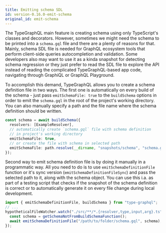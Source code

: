 ```yaml
---
title: Emitting schema SDL
id: version-0.16.0-emit-schema
original_id: emit-schema
---
```


The TypeGraphQL main feature is creating schema using only TypeScript's classes and decorators. However, sometimes we might need the schema to be printed into a `schema.gql` file and there are a plenty of reasons for that. Mainly, schema SDL file is needed for GraphQL ecosystem tools that perform client-side queries autocompletion and validation. Some developers also may want to use it as a kinda snapshot for detecting schema regression or they just prefer to read the SDL file to explore the API instead of reading the complicated TypeGraphQL-based app code, navigating through GraphiQL or GraphQL Playground.

To accomplish this demand, TypeGraphQL allows you to create a schema definition file in two ways. The first one is automatically on every build of the schema - just pass `emitSchemaFile: true` to the `buildSchema` options in order to emit the `schema.gql` in the root of the project's working directory. You can also manually specify a path and the file name where the schema definition should be written.

```typescript
const schema = await buildSchema({
  resolvers: [ExampleResolver],
  // automatically create `schema.gql` file with schema definition
  // in project's working directory
  emitSchemaFile: true,
  // or create the file with schema in selected path
  emitSchemaFile: path.resolve(__dirname, "snapshots/schema", "schema.gql"),
});
```

Second way to emit schema definition file is by doing it manually in a programmatic way. All you need to do is to use `emitSchemaDefinitionFile` function or it's sync version (`emitSchemaDefinitionFileSync`) and pass the selected path to it, along with the schema object. You can use this i.a. as part of a testing script that checks if the snapshot of the schema definition is correct or to automatically generate it on every file change during local development.

```typescript
import { emitSchemaDefinitionFile, buildSchema } from "type-graphql";
// ...
hypotheticalFileWatcher.watch("./src/**/*.{resolver,type,input,arg}.ts", async () => {
  const schema = getSchemaNotFromBuildSchemaFunction();
  await emitSchemaDefinitionFile("/path/to/folder/schema.gql", schema);
});
```
